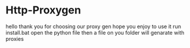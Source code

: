 # Http-Proxygen


hello thank you for choosing our proxy gen hope you enjoy to use it
run install.bat
open the python file
then a file on you folder will genarate with proxies
